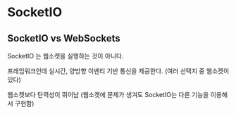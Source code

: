 # SocketIO

## SocketIO vs WebSockets

SocketIO 는 웹소켓을 실행하는 것이 아니다.

프레임워크인데 실시간, 양방향 이벤티 기반 통신을 제공한다. (여러 선택지 중 웹소켓이 있다)

웹소켓보다 탄력성이 뛰어남 (웹소켓에 문제가 생겨도 SocketIO는 다른 기능을 이용해서 구현함)
